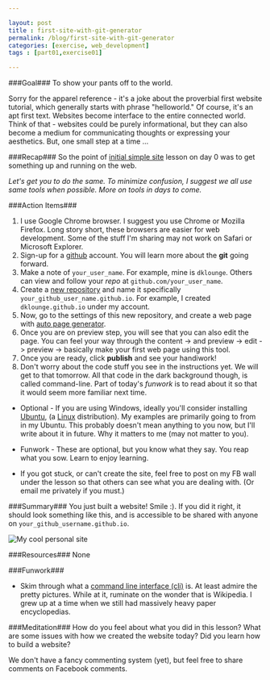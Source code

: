 ```yaml
---

layout: post
title : first-site-with-git-generator
permalink: /blog/first-site-with-git-generator
categories: [exercise, web_development]
tags : [part01,exercise01]

---
```

###Goal###
To show your pants off to the world.

Sorry for the apparel reference - it\'s a joke about the proverbial first website tutorial, which generally starts with phrase \"helloworld.\" Of course, it\'s an apt first text. Websites become interface to the entire connected world. Think of that - websites could be purely informational, but they can also become a medium for communicating thoughts or expressing your aesthetics. But, one small step at a time ...

###Recap###
So the point of [initial simple site](../hold-onto-your-pants-site/) lesson on day 0 was to get something up and running on the web.

_Let\'s get you to do the same. To minimize confusion, I suggest we all use same tools when possible. More on tools in days to come._

###Action Items###
1. I use Google Chrome browser. I suggest you use Chrome or Mozilla Firefox. Long story short, these browsers are easier for web development. Some of the stuff I\'m sharing may not work on Safari or Microsoft Explorer.
2. Sign-up for a [github](https://github.com/join) account. You will learn more about the __git__ going forward.
3. Make a note of `your_user_name`. For example, mine is `dklounge`. Others can view and follow your _repo_ at `github.com/your_user_name`.
4. Create a [new repository](https://help.github.com/articles/creating-a-new-repository) and name it specifically `your_github_user_name.github.io`. For example, I created `dklounge.github.io` under my account.
5. Now, go to the settings of this new repository, and create a web page with [auto page generator](https://help.github.com/articles/creating-pages-with-the-automatic-generator).
6. Once you are on preview step, you will see that you can also edit the page. You can feel your way through the content -> and preview -> edit -> preview -> basically make your first web page using this tool.
7. Once you are ready, click __publish__ and see your handiwork!
8. Don\'t worry about the code stuff you see in the instructions yet. We will get to that tomorrow. All that code in the dark background though, is called command-line. Part of today\'s _funwork_ is to read about it so that it would seem more familiar next time.

* Optional - If you are using Windows, ideally you\'ll consider installing [Ubuntu](http://www.ubuntu.com/), (a [Linux](http://en.wikipedia.org/wiki/Linux) distribution). My examples are primarily going to from in my Ubuntu. This probably doesn\'t mean anything to you now, but I\'ll write about it in future. Why it matters to me (may not matter to you).

* Funwork - These are optional, but you know what they say. You reap what you sow. Learn to enjoy learning.

* If you got stuck, or can\'t create the site, feel free to post on my FB wall under the lesson so that others can see what you are dealing with. (Or email me privately if you must.)

###Summary###
You just built a website! Smile :). If you did it right, it should look something like this, and is accessible to be shared with anyone on `your_github_username.github.io`.

![My cool personal site]({{site.url}}/assets/images/2014-01-11_exercise01.png)

###Resources###
None

###Funwork###
* Skim through what a [command line interface (cli)](http://en.wikipedia.org/wiki/Command-line_interface) is. At least admire the pretty pictures. While at it, ruminate on the wonder that is Wikipedia. I grew up at a time when we still had massively heavy paper encyclopedias.

###Meditation###
How do you feel about what you did in this lesson? What are some issues with how we created the website today? Did you learn how to build a website?

We don\'t have a fancy commenting system (yet), but feel free to share comments on Facebook comments.
